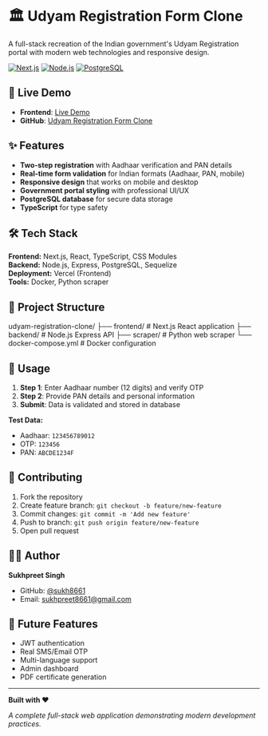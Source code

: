 # 🏛️ Udyam Registration Form Clone

A full-stack recreation of the Indian government's Udyam Registration portal with modern web technologies and responsive design.

[![Next.js](https://img.shields.io/badge/Next.js-14.2.5-black?style=flat-square&logo=next.js)](https://nextjs.org/)
[![Node.js](https://img.shields.io/badge/Node.js-18+-green?style=flat-square&logo=node.js)](https://nodejs.org/)
[![PostgreSQL](https://img.shields.io/badge/PostgreSQL-15+-blue?style=flat-square&logo=postgresql)](https://postgresql.org/)

## 🌟 Live Demo

- **Frontend**: [Live Demo](https://udyam-registration-form-clone.vercel.app)
- **GitHub**: [Udyam Registration Form Clone](https://github.com/sukh8661/udyam-registration-clone)

## ✨ Features

- **Two-step registration** with Aadhaar verification and PAN details
- **Real-time form validation** for Indian formats (Aadhaar, PAN, mobile)
- **Responsive design** that works on mobile and desktop
- **Government portal styling** with professional UI/UX
- **PostgreSQL database** for secure data storage
- **TypeScript** for type safety

## 🛠️ Tech Stack

**Frontend:** Next.js, React, TypeScript, CSS Modules  
**Backend:** Node.js, Express, PostgreSQL, Sequelize  
**Deployment:** Vercel (Frontend)  
**Tools:** Docker, Python scraper

## 📁 Project Structure

udyam-registration-clone/
├── frontend/ # Next.js React application
├── backend/ # Node.js Express API
├── scraper/ # Python web scraper
└── docker-compose.yml # Docker configuration

## 🎯 Usage

1. **Step 1**: Enter Aadhaar number (12 digits) and verify OTP
2. **Step 2**: Provide PAN details and personal information  
3. **Submit**: Data is validated and stored in database

**Test Data:**
- Aadhaar: `123456789012`
- OTP: `123456`
- PAN: `ABCDE1234F`

## 🤝 Contributing

1. Fork the repository
2. Create feature branch: `git checkout -b feature/new-feature`
3. Commit changes: `git commit -m 'Add new feature'`
4. Push to branch: `git push origin feature/new-feature`
5. Open pull request

## 👨‍💻 Author

**Sukhpreet Singh**
- GitHub: [@sukh8661](https://github.com/sukh8661)
- Email: sukhpreet8661@gmail.com

## 🔮 Future Features

- JWT authentication
- Real SMS/Email OTP
- Multi-language support
- Admin dashboard
- PDF certificate generation

---

**Built with ❤️**

*A complete full-stack web application demonstrating modern development practices.*

